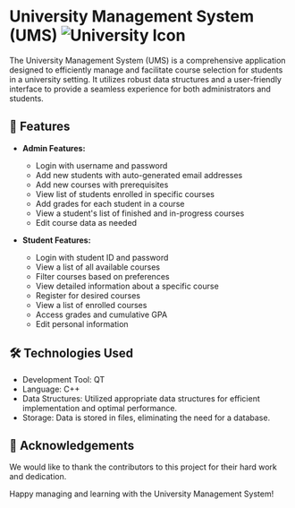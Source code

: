 # University Management System (UMS) <img src="https://img.icons8.com/color/48/000000/university.png" alt="University Icon"/>

The University Management System (UMS) is a comprehensive application designed to efficiently manage and facilitate course selection for students in a university setting. It utilizes robust data structures and a user-friendly interface to provide a seamless experience for both administrators and students.

## 🚀 Features

- **Admin Features:**
  - Login with username and password
  - Add new students with auto-generated email addresses
  - Add new courses with prerequisites
  - View list of students enrolled in specific courses
  - Add grades for each student in a course
  - View a student's list of finished and in-progress courses
  - Edit course data as needed

- **Student Features:**
  - Login with student ID and password
  - View a list of all available courses
  - Filter courses based on preferences
  - View detailed information about a specific course
  - Register for desired courses
  - View a list of enrolled courses
  - Access grades and cumulative GPA
  - Edit personal information

## 🛠️ Technologies Used

- Development Tool: QT
- Language: C++
- Data Structures: Utilized appropriate data structures for efficient implementation and optimal performance.
- Storage: Data is stored in files, eliminating the need for a database.

## 🙏 Acknowledgements

We would like to thank the contributors to this project for their hard work and dedication.

Happy managing and learning with the University Management System!
